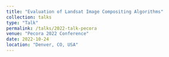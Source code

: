 ```yaml
---
title: "Evaluation of Landsat Image Compositing Algorithms"
collection: talks
type: "Talk"
permalink: /talks/2022-talk-pecora
venue: "Pecora 2022 Conference"
date: 2022-10-24
location: "Denver, CO, USA"
---
```

